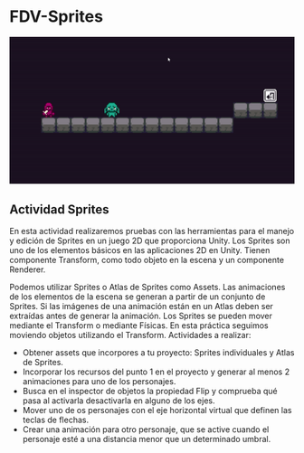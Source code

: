 # FDV-Sprites

![](gif.gif)

## Actividad Sprites
En esta actividad realizaremos pruebas con las herramientas para el manejo y edición de Sprites en un juego 2D que proporciona Unity. Los Sprites son uno de los elementos básicos en las aplicaciones 2D en Unity. Tienen componente Transform, como todo objeto en la escena y un componente Renderer.

Podemos utilizar Sprites o Atlas de Sprites como Assets.
Las animaciones de los elementos de la escena se generan a partir de un conjunto de Sprites. Si las imágenes de una animación están en un Atlas deben ser extraídas antes de generar la animación.
Los Sprites se pueden mover mediante el Transform o mediante Físicas. En esta práctica seguimos moviendo objetos utilizando el Transform.
Actividades a realizar:

- Obtener assets que incorpores a tu proyecto: Sprites individuales y Atlas de Sprites.
- Incorporar los recursos del punto 1 en el proyecto y generar al menos 2 animaciones para uno de los personajes.
- Busca en el inspector de objetos la propiedad Flip y comprueba qué pasa al activarla desactivarla en alguno de los ejes.
- Mover uno de os personajes con el eje horizontal virtual que definen las teclas de flechas.
- Crear una animación para otro personaje, que se active cuando el personaje esté a una distancia menor que un determinado umbral.
